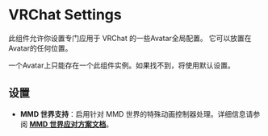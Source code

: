 ﻿# VRChat Settings

此组件允许你设置专门应用于 VRChat 的一些Avatar全局配置。
它可以放置在Avatar的任何位置。

一个Avatar上只能存在一个此组件实例。如果找不到，将使用默认设置。

## 设置

- **MMD 世界支持**：启用针对 MMD 世界的特殊动画控制器处理。详细信息请参阅 **[MMD 世界应对方案文档](../general-behavior/mmd)**。